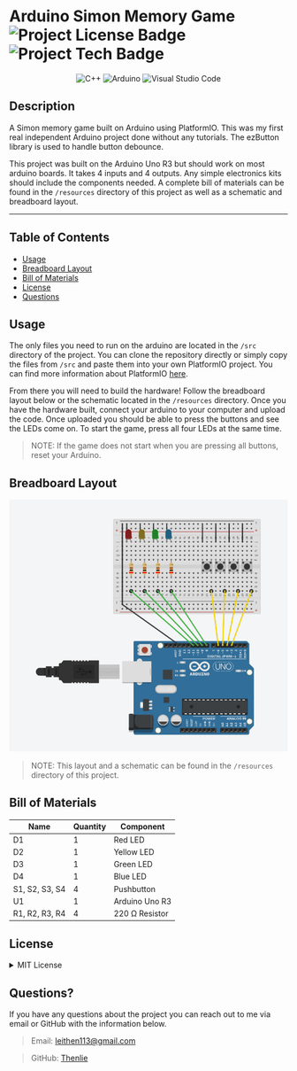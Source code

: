 # Arduino Simon Memory Game ![Project License Badge](https://img.shields.io/badge/license-MIT-brightgreen) ![Project Tech Badge](https://img.shields.io/badge/platform-Arduino-informational) 

<div align="center">

![C++](https://img.shields.io/badge/c++-%2300599C.svg?style=for-the-badge&logo=c%2B%2B&logoColor=white)
![Arduino](https://img.shields.io/badge/-Arduino-00979D?style=for-the-badge&logo=Arduino&logoColor=white)
![Visual Studio Code](https://img.shields.io/badge/Visual%20Studio%20Code-0078d7.svg?style=for-the-badge&logo=visual-studio-code&logoColor=white)

</div>

## Description

A Simon memory game built on Arduino using PlatformIO. This was my first real independent Arduino project done without any tutorials. The ezButton library is used to handle button debounce. 

This project was built on the Arduino Uno R3 but should work on most arduino boards. It takes 4 inputs and 4 outputs. Any simple electronics kits should include the components needed. A complete bill of materials can be found in the `/resources` directory of this project as well as a schematic and breadboard layout. 

***

 ## Table of Contents

  * [Usage](#usage)
  * [Breadboard Layout](#breadboard)
  * [Bill of Materials](#bom)
  * [License](#license)
  * [Questions](#questions)

## Usage

The only files you need to run on the arduino are located in the `/src` directory of the project. You can clone the repository directly or simply copy the files from `/src` and paste them into your own PlatformIO project. You can find more information about PlatformIO [here](https://platformio.org/). 

From there you will need to build the hardware! Follow the breadboard layout below or the schematic located in the `/resources` directory. Once you have the hardware built, connect your arduino to your computer and upload the code. Once uploaded you should be able to press the buttons and see the LEDs come on. To start the game, press all four LEDs at the same time. 

> NOTE: If the game does not start when you are pressing all buttons, reset your Arduino. 

## Breadboard Layout <a id="breadboard"></a>

![Breadboard Layout](https://github.com/Thenlie/simon-game/blob/main/resources/breadboard-layout.PNG) 

> NOTE: This layout and a schematic can be found in the `/resources` directory of this project. 

## Bill of Materials <a id="bom"></a>

|Name          |Quantity|Component      |
|--------------|--------|---------------|
|D1            |1       |Red LED        |
|D2            |1       |Yellow LED     |
|D3            |1       |Green LED      |
|D4            |1       |Blue LED       |
|S1, S2, S3, S4|4       | Pushbutton    |
|U1            |1       | Arduino Uno R3|
|R1, R2, R3, R4|4       |220 Ω Resistor |

## License

<details>

<summary>MIT License</summary>

> Copyright (c) [2022] [Thenlie]
> 
> __Permission is hereby granted, free of charge, to any person obtaining a copy__
> __of this software and associated documentation files (the "Software"), to deal__
> __in the Software without restriction, including without limitation the rights__
> __to use, copy, modify, merge, publish, distribute, sublicense, and/or sell__
> __copies of the Software, and to permit persons to whom the Software is__
> __furnished to do so, subject to the following conditions:__
> 
> The above copyright notice and this permission notice shall be included in all
> copies or substantial portions of the Software.
> 
> THE SOFTWARE IS PROVIDED "AS IS", WITHOUT WARRANTY OF ANY KIND, EXPRESS OR
> IMPLIED, INCLUDING BUT NOT LIMITED TO THE WARRANTIES OF MERCHANTABILITY,
> FITNESS FOR A PARTICULAR PURPOSE AND NONINFRINGEMENT. IN NO EVENT SHALL THE
> AUTHORS OR COPYRIGHT HOLDERS BE LIABLE FOR ANY CLAIM, DAMAGES OR OTHER
> LIABILITY, WHETHER IN AN ACTION OF CONTRACT, TORT OR OTHERWISE, ARISING FROM,
> OUT OF OR IN CONNECTION WITH THE SOFTWARE OR THE USE OR OTHER DEALINGS IN THE
> SOFTWARE.

</details>

## Questions?

If you have any questions about the project you can reach out to me via email or GitHub with the information below. 

>Email: leithen113@gmail.com 

>GitHub: [Thenlie](https://github.com/Thenlie)
